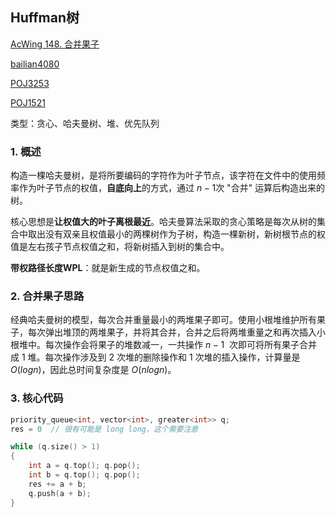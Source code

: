 ## Huffman树

[AcWing 148. 合并果子](https://www.acwing.com/problem/content/150/)

[bailian4080](http://bailian.openjudge.cn/practice/4080/)

[POJ3253](http://poj.org/problem?id=3253)

[POJ1521](http://poj.org/problem?id=1521)

类型：贪心、哈夫曼树、堆、优先队列

### 1. 概述

 构造一棵哈夫曼树，是将所要编码的字符作为叶子节点，该字符在文件中的使用频率作为叶子节点的权值，**自底向上**的方式，通过 $n-1$次 "合并" 运算后构造出来的树。

核心思想是**让权值大的叶子离根最近**。哈夫曼算法采取的贪心策略是每次从树的集合中取出没有双亲且权值最小的两棵树作为子树，构造一棵新树，新树根节点的权值是左右孩子节点权值之和，将新树插入到树的集合中。

**带权路径长度WPL**：就是新生成的节点权值之和。

### 2. 合并果子思路

经典哈夫曼树的模型，每次合并重量最小的两堆果子即可。使用小根堆维护所有果子，每次弹出堆顶的两堆果子，并将其合并，合并之后将两堆重量之和再次插入小根堆中。每次操作会将果子的堆数减一，一共操作 $n−1$ ​ 次即可将所有果子合并成 1 堆。每次操作涉及到 2 次堆的删除操作和 1 次堆的插入操作，计算量是 $O(logn)$，因此总时间复杂度是 $O(nlogn)$。

### 3. 核心代码

```cpp
priority_queue<int, vector<int>, greater<int>> q;
res = 0  // 很有可能是 long long，这个需要注意

while (q.size() > 1)
{
    int a = q.top(); q.pop();
    int b = q.top(); q.pop();
    res += a + b;
    q.push(a + b);
}
```

